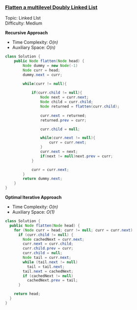 ### [Flatten a multilevel Doubly Linked List](https://leetcode.com/problems/flatten-a-multilevel-doubly-linked-list/)
Topic: Linked LIst  
Difficulty: Medium

**Recursive Approach**

- Time Complexity: *O(n)*
- Auxiliary Space: *O(n)*

```java
class Solution {
    public Node flatten(Node head) {
        Node dummy = new Node(-1)                                                ;
        Node curr = head;
        dummy.next = curr;

        while(curr != null){
            
            if(curr.child != null){
                Node next = curr.next;
                Node child = curr.child;
                Node returned = flatten(curr.child);
                
                curr.next = returned;
                returned.prev = curr;

                curr.child = null;

                while(curr.next != null){
                    curr = curr.next;
                }
                curr.next = next;
                if(next != null)next.prev = curr;
            }

            curr = curr.next;
        }
        return dummy.next;
    }
}
```


**Optimal Iterative Approach**

- Time Complexity: *O(n)*
- Auxiliary Space: *O(1)*

```java
class Solution {
  public Node flatten(Node head) {
    for (Node curr = head; curr != null; curr = curr.next)
      if (curr.child != null) {
        Node cachedNext = curr.next;
        curr.next = curr.child;
        curr.child.prev = curr;
        curr.child = null;
        Node tail = curr.next;
        while (tail.next != null)
          tail = tail.next;
        tail.next = cachedNext;
        if (cachedNext != null)
          cachedNext.prev = tail;
      }

    return head;
  }
}
```